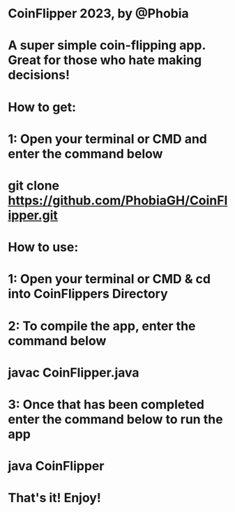 # CoinFlipper 2023, by @Phobia
# A super simple coin-flipping app. Great for those who hate making decisions!
#
# How to get:
#
# 1: Open your terminal or CMD and enter the command below
#      git clone https://github.com/PhobiaGH/CoinFlipper.git
#
# How to use:
#
# 1: Open your terminal or CMD & cd into CoinFlippers Directory
# 2: To compile the app, enter the command below 
#      javac CoinFlipper.java
# 3: Once that has been completed enter the command below to run the app
#      java CoinFlipper
#
# That's it! Enjoy!
